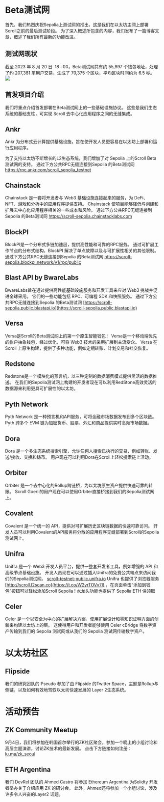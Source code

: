 
# Beta测试网

首先，我们热烈庆祝Sepolia上测试网的推出，这是我们在以太坊主网上部署Scroll之前的最后测试阶段。 为了深入概述所包含的内容，我们发布了一篇博客文章，概述了我们所有最新的功能改进。

## 测试网现状
截至 2023 年 8 月 20 日  18 : 00，Beta测试网共有约 55,997 个钱包地址，处理了约 207,381 笔用户交易，生成了 70,375 个区块，平均区块时间约为 6.5 秒。
![](29-1.png)

## 首发项目介绍
我们将重点介绍首发部署在Beta测试网上的一些基础设施协议。 这些是我们生态系统的基础支柱，可实现 Scroll 去中心化应用程序之间的无缝集成。

## Ankr
Ankr 为分布式云计算提供基础设施，旨在使开发人员更容易在以太坊上部署和运行应用程序。

为了支持以太坊不断增长的L2生态系统，我们增加了对 Sepolia 上的Scroll Beta测试网的支持。
通过下方公共RPC无缝连接到Sepolia 的Beta测试网
https://rpc.ankr.com/scroll_sepolia_testnet 

## Chainstack
Chainstack 是一套将开发者与 Web3 基础设施连接起来的服务，为 DeFi、NFT、游戏和分析中的应用程序提供支持。 Chainstack 使项目能够降低与创建和扩展去中心化应用程序相关的一些成本和风险。
通过下方公共RPC无缝连接到Sepolia 的Beta测试网
https://scroll-sepolia.chainstacklabs.com 


## BlockPI
BlockPI是一个分布式多链加速层，提供高性能和可靠的RPC服务。 通过可扩展工作节点的分布式结构，BlockPI 解决了单点故障以及与可扩展性相关的其他限制。
通过下方公共RPC无缝连接到Sepolia 的Beta测试网
https://scroll-sepolia.blockpi.network/v1/rpc/public

## Blast API by BwareLabs
BwareLabs旨在通过提供高性能基础设施服务和开发工具来应对 Web3 挑战并促进全球采用。 它们的一些功能包括 RPC、可编程 SDK 和快照服务。
通过下方公共RPC无缝连接到Sepolia 的Beta测试网
[https://scroll-sepolia.public.blastapi.io](https://scroll-sepolia.public.blastapi.io)

## Versa
Versa是Scroll的Beta测试网上的第一个原生智能钱包！
Versa是一个移动端优先的帐户抽象钱包，经过优化，可将 Web3 技术的采用扩展到主流受众。 Versa 在 Scroll 上原生构建，提供了多种功能，例如定期转账、计划交易和社交恢复。

## Redstone
Redstone是一个模块化的预言机，以三种定制的数据消费模式提供灵活的数据推送。 在我们的Sepolia测试网上构建的开发者现在可以利用RedStone高效灵活的数据源来利用更具可扩展性的以太坊。

## Pyth Network
Pyth Network 是一种预言机和API服务，可将金融市场数据发布到多个区块链。 Pyth 跨多个 EVM 链为加密货币、股票、外汇和商品提供实时高频市场数据。

## Dora
Dora 是一个多生态系统搜索引擎，允许任何人搜索已执行的交易，例如转账、发送/接收、交换和铸币。 用户现在可以利用Dora在Scroll上轻松搜索链上活动。


## Orbiter
Orbiter 是一个去中心化的Rollup跨链桥，为以太坊原生资产提供快速可靠的转账。 Scroll Goerli的用户现在可以使用Orbiter直接桥接到我们的Sepolia测试网上。


## Covalent
Covalent 是一个统一的 API，提供对可扩展历史区块链数据的快速可靠访问。 开发人员可以利用Covalent的API服务将分散的应用程序无缝部署到Scroll的Sepolia测试网上。

## Unifra
Unifra 是一个 Web3 开发人员平台，提供一整套开发者工具，例如增强的 API 和高级节点基础设施。 开发人员现在可以通过插入Unifra的免费公共端点来访问我们的Sepolia测试网。
[scroll-testnet-public.unifra.io](http://scroll-testnet-public.unifra.io)
Unifra 也提供了浏览器服务 [http://scroll.l2scan.co](https://t.co/W2yrTOVv7I) ，在页面单击“添加到钱包”按钮可以轻松添加Scroll Sepolia ! 水龙头功能也提供了 Sepolia ETH 供领取

## Celer
Celer 是一个以安全为中心的扩展解决方案，使用扩展设计和零知识证明方面的创新来构建以太坊上的层。 这使得用户和开发者能够使用 Celer cBridge 将数字资产传输到我们的 Sepolia 测试网或从我们的 Sepolia 测试网传输数字资产。

# 以太坊社区

## Flipside
我们的研究团队的 Pseudo 参加了由 Flipside 的Twitter Space，主题是Rollup与侧链，以及如何有效地驾驭以太坊快速发展的 Layer 2生态系统。

# 活动预告

## ZK Community Meetup
9月4日，我们将参加在韩国首尔举行的ZK社区聚会，参加一个晚上的小组讨论和高层主题演讲，讨论ZK技术的最新发展。 点击下方链接如何注册：
[lu.ma/zk_seoul](https://t.co/QE5zWOitvJ)

## ETH Argentina

我们 DevRel 团队的 Ahmed Castro 将参加 Ethereum Argentina 为Solidty 开发者举办关于介绍应用 ZK 的研讨会。 此外，Ahmed还将参加一个小组讨论，涉及许多令人兴奋的Layer2 话题。